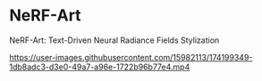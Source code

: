 # NeRF-Art
NeRF-Art: Text-Driven Neural Radiance Fields Stylization

https://user-images.githubusercontent.com/15982113/174199349-1db8adc3-d3e0-49a7-a96e-1722b96b77e4.mp4

